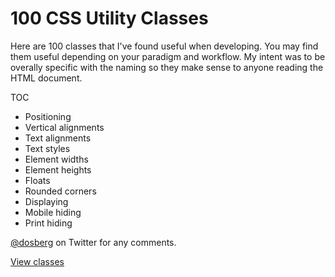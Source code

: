 # 100 CSS Utility Classes

Here are 100 classes that I've found useful when developing. You may find them useful depending on your paradigm and workflow. My intent was to be overally specific with the naming so they make sense to anyone reading the HTML document. 

TOC
- Positioning
- Vertical alignments	
- Text alignments
- Text styles
- Element widths
- Element heights
- Floats
- Rounded corners
- Displaying
- Mobile hiding
- Print hiding
	
<a href="http://twitter.com/dosberg">@dosberg</a> on Twitter for any comments.


<a href="https://github.com/dosberg/100-CSS-Utility-Classes/blob/master/utilities.css">View classes</a>
